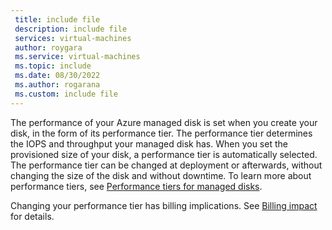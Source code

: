 ```yaml
---
 title: include file
 description: include file
 services: virtual-machines
 author: roygara
 ms.service: virtual-machines
 ms.topic: include
 ms.date: 08/30/2022
 ms.author: rogarana
 ms.custom: include file
---
```


The performance of your Azure managed disk is set when you create your disk, in the form of its performance tier. The performance tier determines the IOPS and throughput your managed disk has. When you set the provisioned size of your disk, a performance tier is automatically selected. The performance tier can be changed at deployment or afterwards, without changing the size of the disk and without downtime. To learn more about performance tiers, see [Performance tiers for managed disks](../articles/virtual-machines/disks-change-performance.md).

Changing your performance tier has billing implications. See [Billing impact](../articles/virtual-machines/disks-change-performance.md#billing-impact) for details.